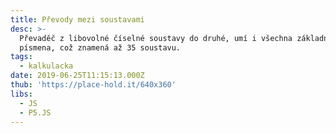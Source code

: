 ```yaml
---
title: Převody mezi soustavami
desc: >-
  Převaděč z libovolné číselné soustavy do druhé, umí i všechna základní
  písmena, což znamená až 35 soustavu.
tags:
  - kalkulacka
date: 2019-06-25T11:15:13.000Z
thub: 'https://place-hold.it/640x360'
libs:
  - JS
  - P5.JS
---
```


<script language="javascript" type="text/javascript" src="sketch.js"></script>
